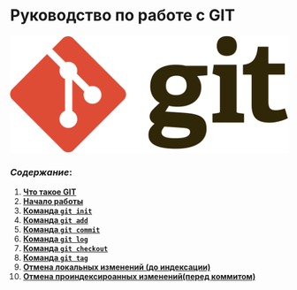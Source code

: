 # Руководство по работе с GIT

![git logo](./images%20and%20other/git%20logo.png)

### _Cодержание_:

1. **[Что такое GIT](./what-is-Git.md)**
2. **[Начало работы](./start-work.md)**
3. **[Команда `git init`](./init-command.md)**
4. **[Команда `git add`](./add-command.md)**
5. **[Команда `git commit`](./commit-command.md)**
6. **[Команда `git log`](./log-command.md)**
7. **[Команда `git checkout`](./checkout-command.md)**
8. **[Команда `git tag`](./tag-command.md)**
9. **[Отмена локальных изменений (до индексации)](./break-changes.md)**
10. **[Отмена проиндексироанных изменений(перед коммитом)](./reset-added-file.md)**
